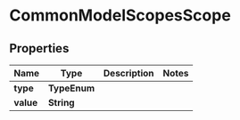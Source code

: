 

# CommonModelScopesScope


## Properties

Name | Type | Description | Notes
------------ | ------------- | ------------- | -------------
**type** | **TypeEnum** |  | 
**value** | **String** |  | 




